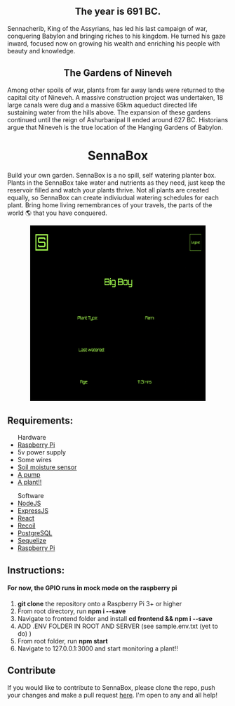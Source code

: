 <h2 align="center">The year is 691 BC.</h2>
<p>Sennacherib, King of the Assyrians, has led his last campaign of war, conquering Babylon and bringing riches to his kingdom.  He turned his gaze inward, focused now on growing his wealth and enriching his people with beauty and knowledge.</p>

<h2 align="center"> The Gardens of Nineveh </h2>
<p>Among other spoils of war, plants from far away lands were returned to the capital city of Nineveh. A massive construction project was undertaken, 18 large canals were dug and a massive 65km aqueduct directed life sustaining water from the hills above. The expansion of these gardens continued until the reign of Ashurbanipal II ended around 627 BC. Historians argue that Nineveh is the true location of the Hanging Gardens of Babylon.</p>

<h1 align="center"> SennaBox  </h1>
<p>Build your own garden. SennaBox is a no spill, self watering planter box. Plants in the SennaBox take water and nutrients as they need, just keep the reservoir filled and watch your plants thrive. Not all plants are created equally, so SennaBox can create indiviudual watering schedules for each plant. Bring home living remembrances of your travels, the parts of the world 🌎 that you have conquered.</p>

<p align="center">
  <img src="./server/public/images/SennaBox.png" height="400px" width="400px"></img>
<p>

<div>
<h2> Requirements: </h2>
<ul>Hardware
  <li><a href="https://www.raspberrypi.org/">Raspberry Pi</a></li>
  <li>5v power supply</li>
  <li>Some wires</li>
  <li><a href="https://www.mouser.com/ProductDetail/Adafruit/4026?qs=0lSvoLzn4L%2Fz8Ax03ybPVA%3D%3D&mgh=1">Soil moisture sensor</a></li>
  <li><a href="https://www.mouser.com/ProductDetail/Adafruit/1150?qs=GURawfaeGuC56yozG16bcg%3D%3D&mgh=1">A pump</a></li>
  <li><a href="https://indoorsun.com/">A plant!!</a></li>
</ul>
<ul>Software
    <li><a href="https://nodejs.org/">NodeJS</a></li>
    <li><a href="https://expressjs.com/">ExpressJS</a></li>
    <li><a href="https://reactjs.org/">React</a></li>
    <li><a href="https://recoiljs.org/">Recoil</a></li>
    <li><a href="https://www.postgresql.org/">PostgreSQL</a></li>
    <li><a href="https://sequelize.org/">Sequelize</a></li>
    <li><a href="https://www.raspberrypi.org/">Raspberry Pi</a></li>
</ul>
  
 
<h2>Instructions:</h2>
<h4>For now, the GPIO runs in mock mode on the raspberry pi</h4>
<ol>
  <li><strong>git clone</strong> the repository onto a Raspberry Pi 3+ or higher</li>
  <li>From root directory, run <strong>npm i --save</strong></li>
  <li>Navigate to frontend folder and install <strong>cd frontend && npm i --save</strong></li>
  <li>ADD .ENV FOLDER IN ROOT AND SERVER (see sample.env.txt (yet to do) )</li>
  <li>From root folder, run <strong>npm start</strong></li>
  <li>Navigate to 127.0.0.1:3000 and start monitoring a plant!!</li>
</ol>

<h2>Contribute</h2>
<p>If you would like to contribute to SennaBox, please clone the repo, push your changes and make a pull request <a href="https://github.com/jazznerd206/SennaBox/pulls">here</a>. I'm open to any and all help!</p>
